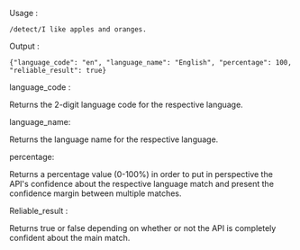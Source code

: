 


Usage : 

~~~
/detect/I like apples and oranges.
~~~

Output :

~~~
{"language_code": "en", "language_name": "English", "percentage": 100, "reliable_result": true}
~~~

language_code : 

Returns the 2-digit language code for the respective language.

language_name:

Returns the language name for the respective language.

percentage:

Returns a percentage value (0-100%) in order to put in perspective the API's confidence about the respective language match and present the confidence margin between multiple matches.

Reliable_result :

Returns true or false depending on whether or not the API is completely confident about the main match.

